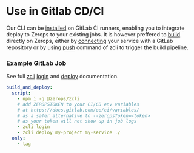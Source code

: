 # Use in Gitlab CD/CI

Our CLI can be [installed]() on GitLab CI runners, enabling you to integrate deploy to Zerops to your existing jobs. It is however preffered to [build]() directly on Zerops, either by [connecting]() your service with a GitLab repository or by using [push]() command of zcli to trigger the build pipeline.

### Example GitLab Job

See full [zcli]() [login]() and [deploy]() documentation.

```yaml
build_and_deploy:
  script:
    - npm i -g @zerops/zcli
    # add ZEROPSTOKEN to your CI/CD env variables
    # at https://docs.gitlab.com/ee/ci/variables/
    # as a safer alternative to --zeropsToken=<token>
    # as your token will not show up in job logs
    - zcli login
    - zcli deploy my-project my-service ./
  only:
    - tag

```
